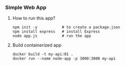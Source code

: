 ### Simple Web App ###
1. How to run this app?
    ```
    npm init -y           # to create a package.json
    npm install express   # install Express
    node app.js           # run the app
    ```
2. Build containerized app
    ```
    docker build -t my-api:01 .
    docker run --name node-app -p 3000:3000 my-api
    ```
